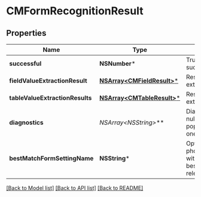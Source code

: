 # CMFormRecognitionResult

## Properties
Name | Type | Description | Notes
------------ | ------------- | ------------- | -------------
**successful** | **NSNumber*** | True if the operation was successful, false otherwise | [optional] 
**fieldValueExtractionResult** | [**NSArray&lt;CMFieldResult&gt;***](CMFieldResult.md) | Result of form field OCR data extraction | [optional] 
**tableValueExtractionResults** | [**NSArray&lt;CMTableResult&gt;***](CMTableResult.md) | Result of form table OCR data extraction | [optional] 
**diagnostics** | **NSArray&lt;NSString*&gt;*** | Diagnostic images - default is null, enable diagnostics&#x3D;true to populate this parameter with one image per field | [optional] 
**bestMatchFormSettingName** | **NSString*** | Optional; populated when using photo/recognize/form/advanced with the Setting Name of the best-matching highest-relevance form | [optional] 

[[Back to Model list]](../README.md#documentation-for-models) [[Back to API list]](../README.md#documentation-for-api-endpoints) [[Back to README]](../README.md)


